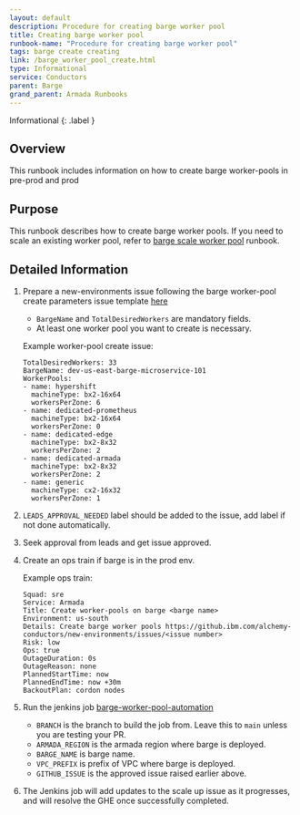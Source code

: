 ```yaml
---
layout: default
description: Procedure for creating barge worker pool
title: Creating barge worker pool
runbook-name: "Procedure for creating barge worker pool"
tags: barge create creating
link: /barge_worker_pool_create.html
type: Informational
service: Conductors
parent: Barge
grand_parent: Armada Runbooks
---
```


Informational
{: .label }

## Overview

This runbook includes information on how to create barge worker-pools in pre-prod and prod

## Purpose

This runbook describes how to create barge worker pools. If you need to scale an existing worker pool, refer to [barge scale worker pool](barge_worker_pool_scale.html) runbook.

## Detailed Information

1. Prepare a new-environments issue following the barge worker-pool create parameters issue template [here](https://github.ibm.com/alchemy-conductors/new-environments/issues/new?assignees=&labels=LEADS_APPROVAL_NEEDED&projects=&template=barge-worker-pool-create.md&title=Barge+%3Cname%3E+create+worker-pool)
   - `BargeName` and `TotalDesiredWorkers` are mandatory fields.
   - At least one worker pool you want to create is necessary.

   Example worker-pool create issue:

   ```
   TotalDesiredWorkers: 33
   BargeName: dev-us-east-barge-microservice-101
   WorkerPools:
   - name: hypershift
     machineType: bx2-16x64
     workersPerZone: 6
   - name: dedicated-prometheus
     machineType: bx2-16x64
     workersPerZone: 0
   - name: dedicated-edge
     machineType: bx2-8x32
     workersPerZone: 2
   - name: dedicated-armada
     machineType: bx2-8x32
     workersPerZone: 2
   - name: generic
     machineType: cx2-16x32
     workersPerZone: 1
   ```

1. `LEADS_APPROVAL_NEEDED` label should be added to the issue, add label if not done automatically. 
1. Seek approval from leads and get issue approved.
1. Create an ops train if barge is in the prod env.

   Example ops train:

   ```
   Squad: sre
   Service: Armada
   Title: Create worker-pools on barge <barge name>
   Environment: us-south
   Details: Create barge worker pools https://github.ibm.com/alchemy-conductors/new-environments/issues/<issue number>
   Risk: low
   Ops: true
   OutageDuration: 0s
   OutageReason: none
   PlannedStartTime: now
   PlannedEndTime: now +30m
   BackoutPlan: cordon nodes
   ```

1. Run the jenkins job [barge-worker-pool-automation](https://alchemy-containers-jenkins.swg-devops.com/view/Conductors/job/armada-ops/job/barge-worker-pool-automation/)
   - `BRANCH` is the branch to build the job from. Leave this to `main` unless you are testing your PR.
   - `ARMADA_REGION` is the armada region where barge is deployed.
   - `BARGE_NAME` is barge name.
   - `VPC_PREFIX` is prefix of VPC where barge is deployed.
   - `GITHUB_ISSUE` is the approved issue raised earlier above.

1. The Jenkins job will add updates to the scale up issue as it progresses, and will resolve the GHE once successfully completed.
